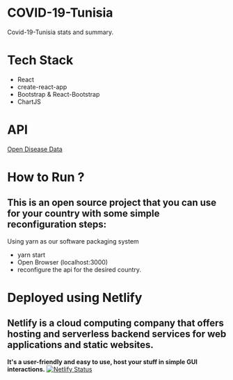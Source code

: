 # COVID-19-Tunisia

Covid-19-Tunisia stats and summary.

# Tech Stack
- React
- create-react-app
- Bootstrap & React-Bootstrap
- ChartJS

# API
[Open Disease Data](https://disease.sh/)

# How to Run ?
## This is an open source project that you can use for your country with some simple reconfiguration steps:
 Using yarn as our  software packaging system
   - yarn start
   - Open Browser (localhost:3000)
   - reconfigure the api for the desired country.

# Deployed using Netlify
## Netlify is a cloud computing company that offers hosting and serverless backend services for web applications and static websites.
**It's a user-friendly and easy to use, host your stuff in simple GUI interactions.**
[![Netlify Status]()]()
